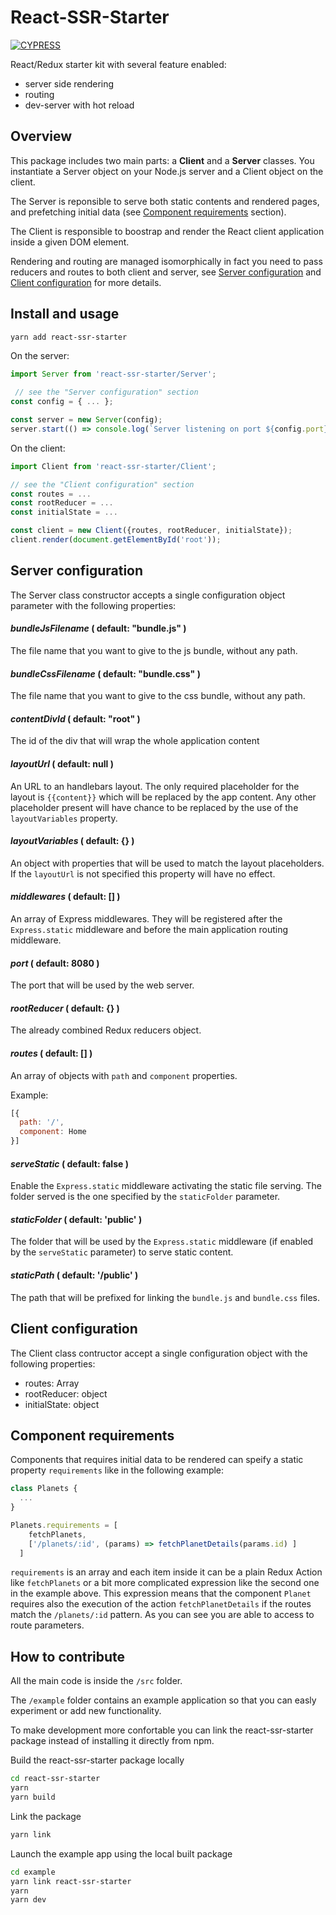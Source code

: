 # React-SSR-Starter
[![CYPRESS](https://img.shields.io/badge/cypress-dashboard-brightgreen.svg)](https://dashboard.cypress.io/#/projects/zc3sey/runs)

React/Redux starter kit with several feature enabled:

- server side rendering
- routing
- dev-server with hot reload

## Overview
This package includes two main parts: a **Client** and a **Server** classes.
You instantiate a Server object on your Node.js server and a Client object on the client.

The Server is reponsible to serve both static contents and rendered pages, and prefetching initial data (see [Component requirements](#component-requirements) section).

The Client is responsible to boostrap and render the React client application inside a given DOM element.

Rendering and routing are managed isomorphically in fact you need to pass reducers and routes to both client and server, see [Server configuration](#server-configuration) and [Client configuration](#client-configuration) for more details.


## Install and usage

``` sh
yarn add react-ssr-starter
```

On the server:

``` js
import Server from 'react-ssr-starter/Server';

 // see the "Server configuration" section
const config = { ... };

const server = new Server(config);
server.start(() => console.log(`Server listening on port ${config.port}`));
```

On the client:

``` js
import Client from 'react-ssr-starter/Client';

// see the "Client configuration" section
const routes = ...
const rootReducer = ...
const initialState = ...

const client = new Client({routes, rootReducer, initialState});
client.render(document.getElementById('root'));
```

## Server configuration
The Server class constructor accepts a single configuration object parameter with the following properties:

#### _bundleJsFilename_ ( default: "bundle.js" )
The file name that you want to give to the js bundle, without any path. 

#### _bundleCssFilename_ ( default: "bundle.css" )
The file name that you want to give to the css bundle, without any path. 

#### _contentDivId_ ( default: "root" )
The id of the div that will wrap the whole application content

#### _layoutUrl_ ( default: null )
An URL to an handlebars layout.
The only required placeholder for the layout is `{{content}}` which will be replaced by the app content.
Any other placeholder present will have chance to be replaced by the use of the `layoutVariables` property.

#### _layoutVariables_ ( default: {} )
An object with properties that will be used to match the layout placeholders. If the `layoutUrl` is not specified this property will have no effect.

#### _middlewares_ ( default: [] )
An array of Express middlewares. They will be registered after the `Express.static` middleware and before the main application routing middleware.

#### _port_ ( default: 8080 )
The port that will be used by the web server.

#### _rootReducer_ ( default: {} )
The already combined Redux reducers object.

#### _routes_ ( default: [] )
An array of objects with `path` and `component` properties.

Example:
``` js
[{
  path: '/',
  component: Home 
}]
```

#### _serveStatic_ ( default: false )
Enable the `Express.static` middleware activating the static file serving. The folder served is the one specified by the `staticFolder` parameter.

#### _staticFolder_ ( default: 'public' )
The folder that will be used by the `Express.static` middleware (if enabled by the `serveStatic` parameter) to serve static content.

#### _staticPath_ ( default: '/public' )
The path that will be prefixed for linking the `bundle.js` and `bundle.css` files.


## Client configuration
The Client class contructor accept a single configuration object with the following properties:

* routes: Array
* rootReducer: object
* initialState: object

## Component requirements
Components that requires initial data to be rendered can speify a static property <code>requirements</code> like in the following example:

``` js
class Planets {
  ...
}

Planets.requirements = [
    fetchPlanets,
    ['/planets/:id', (params) => fetchPlanetDetails(params.id) ]
  ]
```

<code>requirements</code> is an array and each item inside it can be a plain Redux Action like 
<code>fetchPlanets</code> or a bit more complicated expression like the second one in the example above. This expression means that the component <code>Planet</code> requires also the execution of the action <code>fetchPlanetDetails</code> if the routes match the <code>/planets/:id</code> pattern. As you can see you are able to access to route parameters.


## How to contribute

All the main code is inside the <code>/src</code> folder.

The <code>/example</code> folder contains an example application so that you can easly experiment or add new functionality.


To make development more confortable you can link the react-ssr-starter package instead of installing it directly from npm.

Build the react-ssr-starter package locally

``` sh
cd react-ssr-starter
yarn
yarn build
```

Link the package

``` sh
yarn link
```

Launch the example app using the local built package

``` sh
cd example
yarn link react-ssr-starter
yarn
yarn dev
```